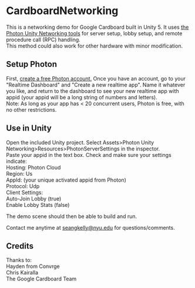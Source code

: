 
# CardboardNetworking
This is a networking demo for Google Cardboard built in Unity 5.
It uses <a href="https://www.photonengine.com/en/PUN">the Photon Unity Networking tools</a> for server setup, lobby setup, and remote procedure call (RPC) handling.
<br>This method could also work for other hardware with minor modification.
## Setup Photon
First, <a href="https://www.photonengine.com/en/Account/SignUp">create a free Photon account.</a>
Once you have an account, go to your "Realtime Dashboard" and "Create a new realtime app".
Name it whatever you like, and return to the dashboard to see your new realtime app with appid (your appid will be a long string of numbers and letters).
<br>Note: As long as your app has < 20 concurrent users, Photon is free, with no other restrictions.



## Use in Unity
Open the included Unity project.
Select Assets>Photon Unity Networking>Resources>PhotonServerSettings in the inspector. <br>Paste your appid in the text box.
Check and make sure your settings indicate:<br>
Hosting: Photon Cloud<br>
Region: Us <br>
AppId: (your unique activated appid from Photon)<br>
Protocol: Udp<br>
Client Settings:<br>
Auto-Join Lobby (true)<br>
Enable Lobby Stats (false)<br>

The demo scene should then be able to build and run.


Contact me anytime at seangkelly@nyu.edu for questions/comments.


## Credits
Thanks to:<br>
Hayden from Convrge<br>
Chris Kairalla<br>
The Google Cardboard Team<br>








